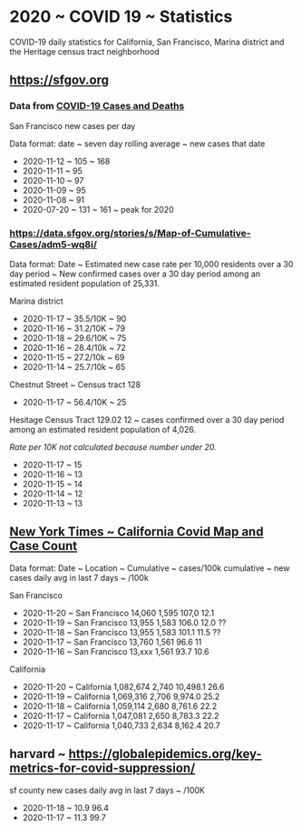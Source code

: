 # 2020 ~ COVID 19 ~ Statistics

COVID-19 daily statistics for California, San Francisco, Marina district and the Heritage census tract neighborhood

## https://sfgov.org

### Data from [COVID-19 Cases and Deaths]( https://data.sfgov.org/stories/s/dak2-gvuj )

San Francisco new cases per day 

Data format: date ~ seven day rolling average ~ new cases that date

* 2020-11-12 ~ 105 ~ 168
* 2020-11-11 ~ 95
* 2020-11-10 ~ 97
* 2020-11-09 ~ 95
* 2020-11-08 ~ 91
* 2020-07-20 ~ 131 ~ 161 ~ peak for 2020


### https://data.sfgov.org/stories/s/Map-of-Cumulative-Cases/adm5-wq8i/

Data format: Date ~ Estimated new case rate per 10,000 residents over a 30 day period ~ New confirmed cases over a 30 day period among an estimated resident population of 25,331.

Marina district

* 2020-11-17 ~ 35.5/10K ~ 90
* 2020-11-16 ~ 31.2/10K ~ 79 
* 2020-11-18 ~ 29.6/10K ~ 75
* 2020-11-16 ~ 28.4/10k ~ 72
* 2020-11-15 ~ 27.2/10k ~ 69
* 2020-11-14 ~ 25.7/10k ~ 65

Chestnut Street ~ Census tract 128

* 2020-11-17 ~ 56.4/10K ~ 25

Hesitage Census Tract 129.02 12  ~ cases confirmed over a 30 day period among an estimated resident population of 4,026.

_Rate per 10K not calculated because number under 20._

* 2020-11-17 ~ 15
* 2020-11-16 ~ 13
* 2020-11-15 ~ 14
* 2020-11-14 ~ 12
* 2020-11-13 ~ 13


## [New York Times ~ California Covid Map and Case Count]( https://www.nytimes.com/interactive/2020/us/california-coronavirus-cases.html#county )

Data format: Date ~ Location ~ Cumulative ~ cases/100k cumulative ~ new cases daily avg in last 7 days ~ /100k

San Francisco

* 2020-11-20 ~ San Francisco	14,060	1,595	107,0	12.1
* 2020-11-19 ~ San Francisco	13,955	1,583	106.0	12.0 ??
* 2020-11-18 ~ San Francisco	13,955	1,583	101.1	11.5 ??
* 2020-11-17 ~ San Francisco	13,760	1,561	96.6	11
* 2020-11-16 ~ San Francisco	13,xxx	1,561	93.7	10.6

California

* 2020-11-20 ~ California	1,082,674	2,740	10,498.1 26.6
* 2020-11-19 ~ California	1,069,316	2,706	9,974.0	25.2
* 2020-11-18 ~ California	1,059,114	2,680	8,761.6	22.2
* 2020-11-17 ~ California	1,047,081	2,650	8,783.3	22.2
* 2020-11-17 ~ California	1,040,733	2,634	8,162.4	20.7

## harvard ~ https://globalepidemics.org/key-metrics-for-covid-suppression/

sf county new cases daily avg in last 7 days ~ /100K

* 2020-11-18 ~ 10.9 96.4
* 2020-11-17 ~ 11.3 99.7

